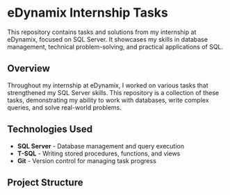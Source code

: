 # eDynamix Internship Tasks

This repository contains tasks and solutions from my internship at eDynamix, focused on SQL Server. It showcases my skills in database management, technical problem-solving, and practical applications of SQL.



## Overview

Throughout my internship at eDynamix, I worked on various tasks that strengthened my SQL Server skills. This repository is a collection of these tasks, demonstrating my ability to work with databases, write complex queries, and solve real-world problems.

## Technologies Used

- **SQL Server** - Database management and query execution
- **T-SQL** - Writing stored procedures, functions, and views
- **Git** - Version control for managing task progress

## Project Structure

